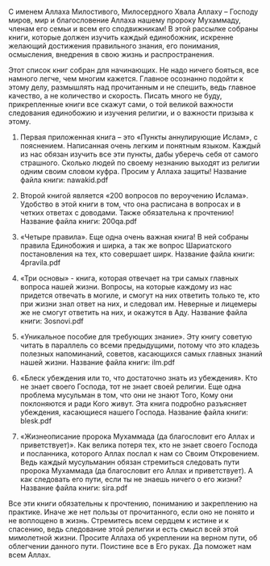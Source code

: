 С именем Аллаха Милостивого, Милосердного
Хвала Аллаху – Господу миров, мир и благословение Аллаха нашему пророку Мухаммаду, членам его семьи и всем его сподвижникам!
В этой рассылке собраны книги, которые должен изучить каждый единобожник, искренне желающий достижения правильного знания, его понимания, осмысления, внедрения в свою жизнь и распространения.

Этот список книг собран для начинающих. Не надо ничего бояться, все намного легче, чем многим кажется. Главное осознанно подойти к этому делу, размышлять над прочитанным и не спешить, ведь главное качество, а не количество и скорость.
Писать много не буду, прикрепленные книги все скажут сами, о той великой важности следования единобожию и изучения религии, и о важности призыва к этому.

1. Первая приложенная книга – это «Пункты аннулирующие Ислам», с пояснением. Написанная очень легким и понятным языком. Каждый из нас обязан изучить все эти пункты, дабы уберечь себя от самого страшного. Сколько людей по своему незнанию выходят из религии одним своим словом куфра. Просим у Аллаха защиты!
Название файла книги: nawakid.pdf

2. Второй книгой является «200 вопросов по вероучению Ислама». Удобство в этой книги в том, что она расписана в вопросах и в четких ответах с доводами. Также обязательна к прочтению!
Название файла книги: 200qa.pdf

3. «Четыре правила». Еще одна очень важная книга! В ней собраны правила Единобожия и ширка, а так же вопрос Шариатского постановления на тех, кто совершает ширк.
Название файла книги: 4pravila.pdf

4. «Три основы» - книга, которая отвечает на три самых главных вопроса нашей жизни. Вопросы, на которые каждому из нас придется отвечать в могиле, и смогут на них ответить только те, кто при жизни знал ответ на них, и следовал им. Неверные и лицемеры же не 
смогут ответить на них, и окажутся в Аду.
Название файла книги: 3osnovi.pdf

5. «Уникальное пособие для требующих знание». Эту книгу советую читать в параллель со всеми предыдущими, потому что это кладезь полезных напоминаний, советов, касающихся самых главных знаний нашей жизни.
Название файла книги: ilm.pdf

6. «Блеск убеждения или то, что достаточно знать из убеждения». Кто не знает своего Господа, тот не знает своей религии. Еще одна проблема мусульман в том, что они не знают Того, Кому они поклоняются и ради Кого живут. Эта книга подробно разъясняет убеждения, касающиеся нашего Господа.
Название файла книги: blesk.pdf

7. «Жизнеописание пророка Мухаммада (да благословит его Аллах и приветствует)». Как велика потеря тех, кто не знает своего Господа и посланника, которого Аллах послал к нам со Своим Откровением. Ведь каждый мусульманин обязан стремиться следовать пути пророка Мухаммада (да благословит его Аллах и приветствует). А как следовать его пути, если ты не знаешь ничего о его жизни?
Название файла книги: sira.pdf

Все эти книги обязательны к прочтению, пониманию и закреплению на практике. Иначе же нет пользы от прочитанного, если оно не понято и не воплощено в жизнь. Стремитесь всем сердцем к истине и к спасению, ведь следование этой религии и есть смысл всей этой мимолетной жизни.
Просите Аллаха об укреплении на верном пути, об облегчении данного пути. Поистине все в Его руках.
Да поможет нам всем Аллах.
